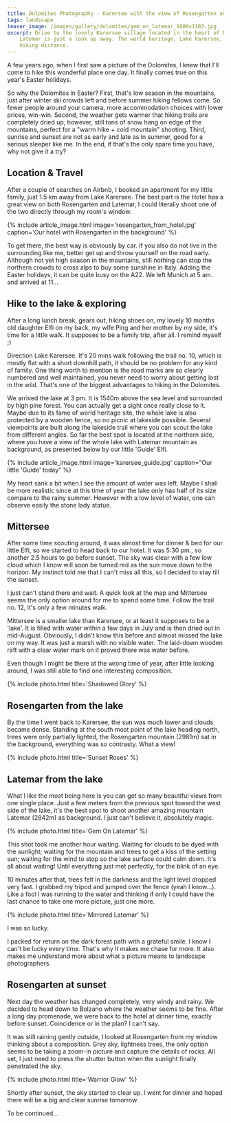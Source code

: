 ```yaml
---
title: Dolomites Photography - Karersee with the view of Rosengarten and Latemar
tags: landscape
teaser_image: /images/gallery/dolomites/gem_on_latemar_1600x1103.jpg
excerpt: Drive to the lovely Karersee village located in the heart of Dolomites. Rosengarten and
    Latemar is just a look up away. The world heritage, Lake Karersee, is within a beginner's
    hiking distance.
---
```


A few years ago, when I first saw a picture of the Dolomites, I knew that I'll come to hike this wonderful place one day. It finally comes true on this year's Easter holidays.

So why the Dolomites in Easter? First, that's low season in the mountains, just after winter ski crowds left and before summer hiking fellows come. So fewer people around your camera, more accommodation choices with lower prices, win-win. Second, the weather gets warmer that hiking trails are completely dried up, however, still tons of snow hang on edge of the mountains, perfect for a "warm hike + cold mountain" shooting. Third, sunrise and sunset are not as early and late as in summer, good for a serious sleeper like me. In the end, if that's the only spare time you have, why not give it a try?

## Location & Travel

After a couple of searches on Airbnb, I booked an apartment for my little family, just 1.5 km away from Lake Karersee. The best part is the Hotel has a great view on both Rosengarten and Latemar, I could literally shoot one of the two directly through my room's window.

{% include article_image.html image='rosengarten_from_hotel.jpg' caption='Our hotel with Rosengarten in the background' %}

To get there, the best way is obviously by car. If you also do not live in the surrounding like me, better get up and throw yourself on the road early. Although not yet high season in the mountains, still nothing can stop the northern crowds to cross alps to buy some sunshine in Italy. Adding the Easter holidays, it can be quite busy on the A22. We left Munich at 5 am. and arrived at 11...

## Hike to the lake & exploring

After a long lunch break, gears out, hiking shoes on, my lovely 10 months old daughter Elfi on my back, my wife Ping and her mother by my side, it's time for a little walk. It supposes to be a family trip, after all. I remind myself ;)

Direction Lake Karersee. It's 20 mins walk following the trail no. 10, which is mostly flat with a short downhill path, it should be no problem for any kind of family. One thing worth to mention is the road marks are so clearly numbered and well maintained, you never need to worry about getting lost in the wild. That's one of the biggest advantages to hiking in the Dolomites.

We arrived the lake at 3 pm. It is 1540m above the sea level and surrounded by high pine forest. You can actually get a sight once really close to it. Maybe due to its fame of world heritage site, the whole lake is also protected by a wooden fence, so no picnic at lakeside possible. Several viewpoints are built along the lakeside trail where you can scout the lake from different angles. So far the best spot is located at the northern side, where you have a view of the whole lake with Latemar mountain as background, as presented below by our little 'Guide' Elfi.

{% include article_image.html image='karersee_guide.jpg' caption="Our little 'Guide' today" %}

My heart sank a bit when I see the amount of water was left. Maybe I shall be more realistic since at this time of year the lake only has half of its size compare to the rainy summer. However with a low level of water, one can observe easily the stone lady statue.

## Mittersee

After some time scouting around, it was almost time for dinner & bed for our little Elfi, so we started to head back to our hotel. It was 5:30 pm., so another 2.5 hours to go before sunset. The sky was clear with a few low cloud which I know will soon be turned red as the sun move down to the horizon. My instinct told me that I can't miss all this, so I decided to stay till the sunset.

I just can't stand there and wait. A quick look at the map and Mittersee seems the only option around for me to spend some time. Follow the trail no. 12, it's only a few minutes walk.

Mittersee is a smaller lake than Karersee, or at least it supposes to be a 'lake'. It is filled with water within a few days in July and is then dried out in mid-August. Obviously, I didn't know this before and almost missed the lake on my way. It was just a marsh with no visible water. The laid-down wooden raft with a clear water mark on it proved there was water before.

Even though I might be there at the wrong time of year, after little looking around, I was still able to find one interesting composition.

{% include photo.html title='Shadowed Glory' %}

## Rosengarten from the lake

By the time I went back to Karersee, the sun was much lower and clouds became dense. Standing at the
south most point of the lake heading north, trees were only partially lighted, the Rosengarten mountain (2981m) sat in the background, everything was so contrasty. What a view!

{% include photo.html title='Sunset Roses' %}

## Latemar from the lake

What I like the most being here is you can get so many beautiful views from one single place. Just a few meters from the previous spot toward the west side of the lake, it's the best spot to shoot another amazing mountain Latemar (2842m) as background. I just can't believe it, absolutely magic.

{% include photo.html title='Gem On Latemar' %}

This shot took me another hour waiting. Waiting for clouds to be dyed with the sunlight; waiting for the mountain and trees to get a kiss of the setting sun; waiting for the wind to stop so the lake surface could calm down. It's all about waiting! Until everything just met perfectly, for the blink of an eye.

10 minutes after that, trees felt in the darkness and the light level dropped very fast. I grabbed my tripod and jumped over the fence (yeah I know...). Like a fool I was running to the water and thinking if only I could have the last chance to take one more picture, just one more.

{% include photo.html title='Mirrored Latemar' %}

I was so lucky.

I packed for return on the dark forest path with a grateful smile. I know I can't be lucky every time. That's why it makes me chase for more. It also makes me understand more about what a picture means to landscape photographers.

## Rosengarten at sunset

Next day the weather has changed completely, very windy and rainy. We decided to head down to Bolzano where the weather seems to be fine. After a long day promenade, we were back to the hotel at dinner time, exactly before sunset. Coincidence or in the plan? I can't say.

It was still raining gently outside, I looked at Rosengarten from my window thinking about a composition. Grey sky, lightness trees, the only option seems to be taking a zoom-in picture and capture the details of rocks. All set, I just need to press the shutter button when the sunlight finally penetrated the sky.

{% include photo.html title='Warrior Glow' %}

Shortly after sunset, the sky started to clear up. I went for dinner and hoped there will be a big and clear sunrise tomorrow.

To be continued...
